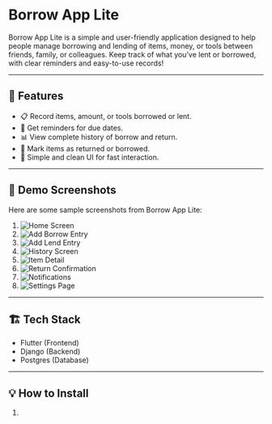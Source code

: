 # Borrow App Lite

Borrow App Lite is a simple and user-friendly application designed to help people manage borrowing and lending of items, money, or tools between friends, family, or colleagues. Keep track of what you’ve lent or borrowed, with clear reminders and easy-to-use records!

---

## 🌟 Features

- 📋 Record items, amount, or tools borrowed or lent.
- 🔔 Get reminders for due dates.
- 📊 View complete history of borrow and return.
- 🔄 Mark items as returned or borrowed.
- 🧾 Simple and clean UI for fast interaction.

---

## 📱 Demo Screenshots

Here are some sample screenshots from Borrow App Lite:

1. ![Home Screen](screenshots/1.png)
2. ![Add Borrow Entry](screenshots/2.png)
3. ![Add Lend Entry](screenshots/3.png)
4. ![History Screen](screenshots/4.png)
5. ![Item Detail](screenshots/5.png)
6. ![Return Confirmation](screenshots/6.png)
7. ![Notifications](screenshots/7.png)
8. ![Settings Page](screenshots/8.png)

---

## 🏗️ Tech Stack

- Flutter (Frontend)
- Django (Backend)
- Postgres (Database)

---

## 💡 How to Install

1. ```bash

   ```
